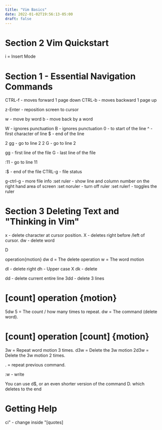 ```yaml
---
title: "Vim Basics"
date: 2022-01-02T19:56:13-05:00
draft: false
---
```


# Section 2 Vim Quickstart

i = Insert Mode

# Section 1 - Essential Navigation Commands

CTRL-f - moves forward 1 page down 
CTRL-b - moves backward 1 page up

z-Enter - reposition screen to cursor

w - move by word
b - move back by a word

W - ignores punctuation
B - ignores punctuation
0 - to start of the line
^ - first character of line
$ - end of the line

2 gg - go to line 2
2 G - go to line 2

gg - first line of the file
G - last line of the file

:11 - go to line 11

:$ - end of the file
CTRL-g - file status

g-ctrl-g - more file info
:set ruler - show line and column number on the right hand area of screen
:set noruler - turn off ruler
:set ruler! - toggles the ruler

# Section 3 Deleting Text and "Thinking in Vim"
x - delete character at cursor position.
X - deletes right before /left of cursor.
dw - delete word

D



operation{motion}
dw
d = The delete operation
w = The word motion

dl - delete right
dh - Upper case X
dk - delete

dd - delete current entire line
3dd - delete 3 lines

# [count] operation {motion}
5dw
5 = The count / how many times to repeat.
dw = The command (delete word).

# [count] operation [count] {motion}
3w = Repeat word motion 3 times.
d3w = Delete the 3w motion
2d3w = Delete the 3w motion 2 times.


. = repeat previous command.

:w - write



You can use d$, or an even shorter version of the command D. which deletes to the end

# Getting Help















ci" - change inside "[quotes]























